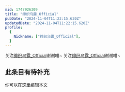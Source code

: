 ```yaml
---
mid: 1747926309
title: "绯织乌露_Official"
pubDate: "2024-11-04T11:22:15.620Z"
updatedDate: "2024-11-04T11:22:15.620Z"
profile:
  {
    Nickname: ["绯织乌露_Official"],
  }
---
```


关注[绯织乌露_Official](https://space.bilibili.com/1747926309)谢谢喵~ 关注[绯织乌露_Official](https://space.bilibili.com/1747926309)谢谢喵~

## 此条目有待补充
你可以在[这里](https://github.com/Yuhanawa/VTuber.ICU-Content/edit/master/v/绯织乌露_Official/index.md)编辑本文
